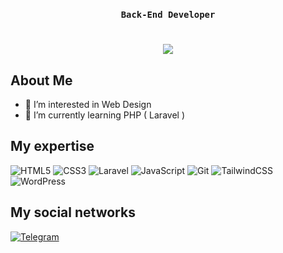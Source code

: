 <h3 align="center"> 
    
**`Back-End Developer`**
</h3>
<h1 align="center">
    <img src="https://readme-typing-svg.herokuapp.com/?font=Aptos&color=0AB952&size=35&center=true&vCenter=true&width=500&height=70&duration=5000&lines=Hi!+I'm+Mahdi+Mohamadpoor.;Nice+to+meet+you+👋" />
</h1>




## About Me
<!---
Mahdi004/Mahdi004 is a ✨ special ✨ repository because its `README.md` (this file) appears on your GitHub profile.
You can click the Preview link to take a look at your changes.
--->


- 👀 I’m interested in Web Design
- 🌱 I’m currently learning PHP ( Laravel )

## My expertise
<p>

<img alt="HTML5" src="https://img.shields.io/badge/html5-%23E34F26.svg?style=for-the-badge&logo=html5&logoColor=white" />
<img alt="CSS3" src="https://img.shields.io/badge/css3-%231572B6.svg?style=for-the-badge&logo=css3&logoColor=white" /> 
<img alt="Laravel" src="https://img.shields.io/badge/Laravel-%2320232a.svg?style=for-the-badge&logo=Laravel&logoColor=%2361DAFB" /> 
<img alt="JavaScript" src="https://img.shields.io/badge/PHP-%23323330.svg?style=for-the-badge&logo=PHP&logoColor=%834C9BFA" />  
<img alt="Git" src="https://img.shields.io/badge/git-%23F05033.svg?style=for-the-badge&logo=git&logoColor=white" />  
<img alt="TailwindCSS" src="https://img.shields.io/badge/tailwindcss-%2338B2AC.svg?style=for-the-badge&logo=tailwind-css&logoColor=white" /> 
<img alt="WordPress" src="https://img.shields.io/badge/WordPress-%23117AC9.svg?style=for-the-badge&logo=WordPress&logoColor=white" />

</p>


## My social networks
<a href="https://t.me/danovan00">
    <img alt="Telegram" src="https://img.shields.io/badge/Telegram-2CA5E0?style=for-the-badge&logo=telegram&logoColor=white" />
</a>
